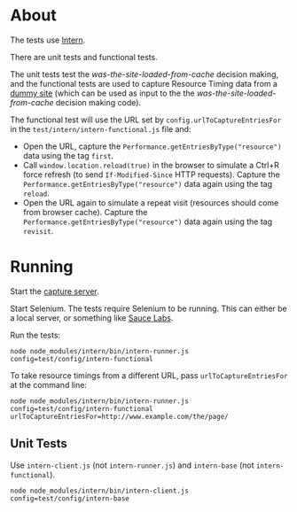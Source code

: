 # About

The tests use [Intern](https://theintern.github.io/intern/).

There are unit tests and functional tests.

The unit tests test the *was-the-site-loaded-from-cache* decision making,
and the functional tests are used to capture Resource Timing data from a
[dummy site](./www/) (which can be used as input to the the
*was-the-site-loaded-from-cache* decision making code).

The functional test will use the URL set by `config.urlToCaptureEntriesFor`
in the `test/intern/intern-functional.js` file and:

- Open the URL, capture the `Performance.getEntriesByType("resource")` data
  using the tag `first`.
- Call `window.location.reload(true)` in the browser to simulate a Ctrl+R
  force refresh (to send `If-Modified-Since` HTTP requests). Capture
  the `Performance.getEntriesByType("resource")` data again using the tag
  `reload`.
- Open the URL again to simulate a repeat visit (resources should come from
  browser cache). Capture the `Performance.getEntriesByType("resource")` data
  again using the tag `revisit`.

# Running

Start the [capture server](../src/capture-server/README.md).

Start Selenium. The tests require Selenium to be running.  This can either be
a local server, or something like [Sauce Labs](https://saucelabs.com).

Run the tests:

    node node_modules/intern/bin/intern-runner.js config=test/config/intern-functional

To take resource timings from a different URL, pass `urlToCaptureEntriesFor`
at the command line:

    node node_modules/intern/bin/intern-runner.js config=test/config/intern-functional urlToCaptureEntriesFor=http://www.example.com/the/page/

## Unit Tests

Use `intern-client.js` (not `intern-runner.js`) and `intern-base` (not
`intern-functional`).

    node node_modules/intern/bin/intern-client.js config=test/config/intern-base
